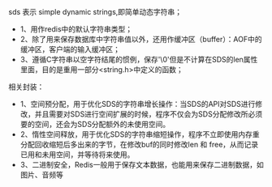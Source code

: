  sds 表示 simple dynamic strings,即简单动态字符串；
 * 1、用作redis中的默认字符串类型；
 * 2、除了用来保存数据库中字符串值以外，还用作缓冲区（buffer）：AOF中的缓冲区，客户端的输入缓冲区；
 * 3、遵循C字符串以空字符结尾的惯例，保存'\0'但是不计算在SDS的len属性里面，目的是重用一部分<string.h>中定义的函数；
 
 相关封装：
 * 1、空间预分配，用于优化SDS的字符串增长操作：当SDS的API对SDS进行修改，并且需要对SDS进行空间扩展的时候，程序不仅会为SDS分配修改所必须要的空间，还会为SDS分配额外的未使用空间。
 * 2、惰性空间释放，用于优化SDS的字符串缩短操作，程序不立即使用内存重分配回收缩短后多出来的字节，在修改buf的同时修改len 和 free，从而记录已用和未用空间，并等待将来使用。
 * 3、二进制安全，Redis一般用于保存文本数据，也能用来保存二进制数据，如图片、音频等